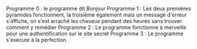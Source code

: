Programme 0 : le programme dit Bonjour
Programme 1 : Les deux premières pyramides fonctionnent, la troisième également mais un message d'erreur s'affiche, on s'est arraché les cheveux pendant des heures sans trouver comment y remédier
Programme 2 : Le programme fonctionne à merveille pour une authentification sur le site secret
Programme 3 : Le programme s'exécute à la perfection